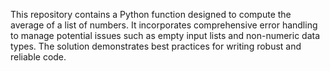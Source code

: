 This repository contains a Python function designed to compute the average of a list of numbers. It incorporates comprehensive error handling to manage potential issues such as empty input lists and non-numeric data types.  The solution demonstrates best practices for writing robust and reliable code.